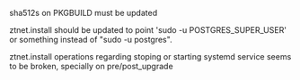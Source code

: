 sha512s on PKGBUILD must be updated

ztnet.install should be updated to point 'sudo -u POSTGRES_SUPER_USER' or something instead of "sudo -u postgres".

ztnet.install operations regarding stoping or starting systemd service seems to be broken, specially on pre/post_upgrade
